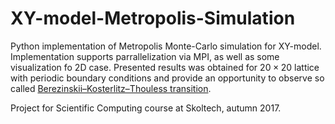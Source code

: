 # XY-model-Metropolis-Simulation

Python implementation of Metropolis Monte-Carlo simulation for XY-model. Implementation supports parrallelization via MPI, as well as some visualization fo 2D case. Presented results was obtained for $20 \times 20$ lattice with periodic boundary conditions and provide an opportunity to observe so called [Berezinskii–Kosterlitz–Thouless transition](https://en.wikipedia.org/wiki/Kosterlitz%E2%80%93Thouless_transition). 

Project for Scientific Computing course at Skoltech, autumn 2017.
